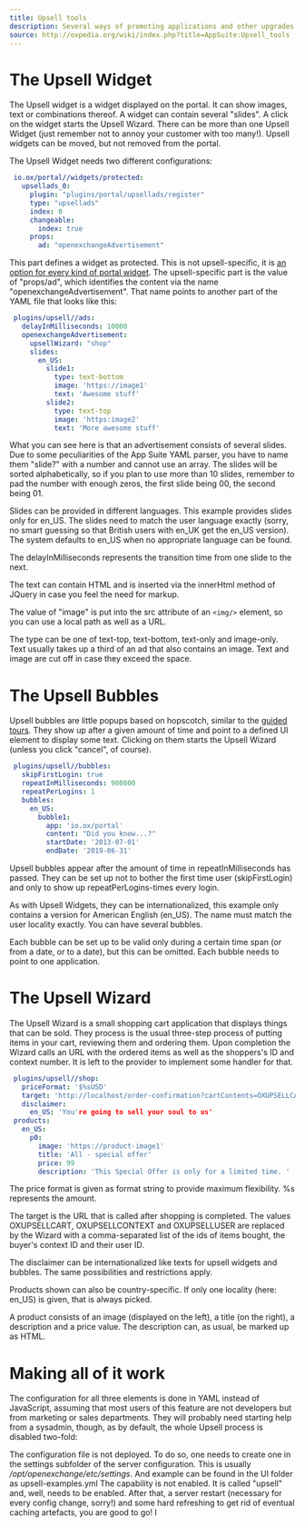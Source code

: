 ```yaml
---
title: Upsell tools
description: Several ways of promoting applications and other upgrades for App Suite. 
source: http://oxpedia.org/wiki/index.php?title=AppSuite:Upsell_tools
---
```


# The Upsell Widget

The Upsell widget is a widget displayed on the portal. 
It can show images, text or combinations thereof. 
A widget can contain several "slides". 
A click on the widget starts the Upsell Wizard. 
There can be more than one Upsell Widget (just remember not to annoy your customer with too many!). 
Upsell widgets can be moved, but not removed from the portal.

The Upsell Widget needs two different configurations:

```yaml
 io.ox/portal//widgets/protected:
   upsellads_0:
     plugin: "plugins/portal/upsellads/register"
     type: "upsellads"
     index: 0
     changeable:
       index: true
     props:
       ad: "openexchangeAdvertisement"
```

This part defines a widget as protected. 
This is not upsell-specific, it is [an option for every kind of portal widget](http://oxpedia.org/wiki/index.php?title=AppSuite:Configuring_portal_plugins). 
The upsell-specific part is the value of "props/ad", which identifies the content via the name "openexchangeAdvertisement". 
That name points to another part of the YAML file that looks like this:

```yaml
 plugins/upsell//ads:
   delayInMilliseconds: 10000
   openexchangeAdvertisement:
     upsellWizard: "shop"
     slides:
       en_US:
         slide1:
           type: text-bottom
           image: 'https://image1'
           text: 'Awesome stuff'
         slide2:
           type: text-top
           image: 'https:image2'
           text: 'More awesome stuff'
```

What you can see here is that an advertisement consists of several slides. 
Due to some peculiarities of the App Suite YAML parser, you have to name them "slide?" with a number and cannot use an array. 
The slides will be sorted alphabetically, so if you plan to use more than 10 slides, remember to pad the number with enough zeros, the first slide being 00, the second being 01.

Slides can be provided in different languages. 
This example provides slides only for en_US. 
The slides need to match the user language exactly (sorry, no smart guessing so that British users with en_UK get the en_US version). 
The system defaults to en_US when no appropriate language can be found.

The delayInMilliseconds represents the transition time from one slide to the next.

The text can contain HTML and is inserted via the innerHtml method of JQuery in case you feel the need for markup.

The value of "image" is put into the src attribute of an ``<img/>`` element, so you can use a local path as well as a URL.

The type can be one of text-top, text-bottom, text-only and image-only. 
Text usually takes up a third of an ad that also contains an image. 
Text and image are cut off in case they exceed the space.

# The Upsell Bubbles

Upsell bubbles are little popups based on hopscotch, similar to the [guided tours](TODO). 
They show up after a given amount of time and point to a defined UI element to display some text. 
Clicking on them starts the Upsell Wizard (unless you click "cancel", of course).

```yaml
 plugins/upsell//bubbles:
   skipFirstLogin: true
   repeatInMilliseconds: 900000
   repeatPerLogins: 1
   bubbles:
     en_US:
       bubble1:
         app: 'io.ox/portal'
         content: "Did you know...?"
         startDate: '2013-07-01'
         endDate: '2019-06-31'
```

Upsell bubbles appear after the amount of time in repeatInMilliseconds has passed. 
They can be set up not to bother the first time user (skipFirstLogin) and only to show up repeatPerLogins-times every login.

As with Upsell Widgets, they can be internationalized, this example only contains a version for American English (en_US). 
The name must match the user locality exactly. 
You can have several bubbles.

Each bubble can be set up to be valid only during a certain time span (or from a date, or to a date), but this can be omitted. 
Each bubble needs to point to one application.

# The Upsell Wizard

The Upsell Wizard is a small shopping cart application that displays things that can be sold. 
They process is the usual three-step process of putting items in your cart, reviewing them and ordering them. 
Upon completion the Wizard calls an URL with the ordered items as well as the shoppers's ID and context number. 
It is left to the provider to implement some handler for that.


```yaml
 plugins/upsell//shop:
   priceFormat: '$%sUSD'
   target: 'http://localhost/order-confirmation?cartContents=OXUPSELLCART&context=OXUPSELLCONTEXT&user=OXUPSELLUSER'
   disclaimer:
     en_US: 'You're going to sell your soul to us'
 products:
   en_US:
     p0:
       image: 'https://product-image1'
       title: 'All - special offer'
       price: 99
       description: 'This Special Offer is only for a limited time. '
```

The price format is given as format string to provide maximum flexibility. %s represents the amount.

The target is the URL that is called after shopping is completed. 
The values OXUPSELLCART, OXUPSELLCONTEXT and OXUPSELLUSER are replaced by the Wizard with a comma-separated list of the ids of items bought, the buyer's context ID and their user ID.

The disclaimer can be internationalized like texts for upsell widgets and bubbles. 
The same possibilities and restrictions apply.

Products shown can also be country-specific. 
If only one locality (here: en_US) is given, that is always picked.

A product consists of an image (displayed on the left), a title (on the right), a description and a price value. 
The description can, as usual, be marked up as HTML.

# Making all of it work

The configuration for all three elements is done in YAML instead of JavaScript, assuming that most users of this feature are not developers but from marketing or sales departments. 
They will probably need starting help from a sysadmin, though, as by default, the whole Upsell process is disabled two-fold:

The configuration file is not deployed. 
To do so, one needs to create one in the settings subfolder of the server configuration. 
This is usually _/opt/openexchange/etc/settings_. 
And example can be found in the UI folder as upsell-examples.yml
The capability is not enabled. It is called "upsell" and, well, needs to be enabled.
After that, a server restart (necessary for every config change, sorry!) and some hard refreshing to get rid of eventual caching artefacts, you are good to go!
I
